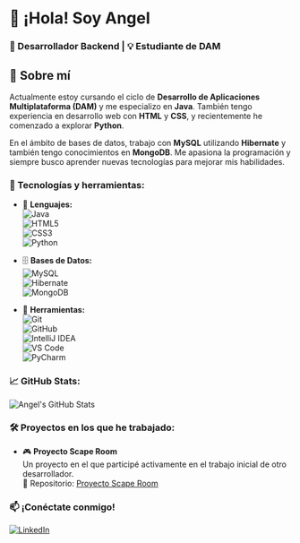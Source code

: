 # 👋 ¡Hola! Soy Angel  

### 🚀 Desarrollador Backend | 💡 Estudiante de DAM  

## 🌟 Sobre mí  
Actualmente estoy cursando el ciclo de **Desarrollo de Aplicaciones Multiplataforma (DAM)** y me especializo en **Java**. También tengo experiencia en desarrollo web con **HTML** y **CSS**, y recientemente he comenzado a explorar **Python**.  

En el ámbito de bases de datos, trabajo con **MySQL** utilizando **Hibernate** y también tengo conocimientos en **MongoDB**. Me apasiona la programación y siempre busco aprender nuevas tecnologías para mejorar mis habilidades.  

### 🔧 Tecnologías y herramientas:  
- 🚀 **Lenguajes:**  
  ![Java](https://img.shields.io/badge/-Java-007396?style=flat&logo=java&logoColor=white)  
  ![HTML5](https://img.shields.io/badge/-HTML5-E34F26?style=flat&logo=html5&logoColor=white)  
  ![CSS3](https://img.shields.io/badge/-CSS3-1572B6?style=flat&logo=css3&logoColor=white)  
  ![Python](https://img.shields.io/badge/-Python-3776AB?style=flat&logo=python&logoColor=white)  

- 🗄 **Bases de Datos:**  
  ![MySQL](https://img.shields.io/badge/-MySQL-4479A1?style=flat&logo=mysql&logoColor=white)  
  ![Hibernate](https://img.shields.io/badge/-Hibernate-59666C?style=flat&logo=hibernate&logoColor=white)  
  ![MongoDB](https://img.shields.io/badge/-MongoDB-47A248?style=flat&logo=mongodb&logoColor=white)  

- 🔨 **Herramientas:**  
  ![Git](https://img.shields.io/badge/-Git-F05032?style=flat&logo=git&logoColor=white)  
  ![GitHub](https://img.shields.io/badge/-GitHub-181717?style=flat&logo=github&logoColor=white)  
  ![IntelliJ IDEA](https://img.shields.io/badge/-IntelliJ%20IDEA-000000?style=flat&logo=intellij-idea&logoColor=white)  
  ![VS Code](https://img.shields.io/badge/-VS%20Code-007ACC?style=flat&logo=visual-studio-code&logoColor=white)  
  ![PyCharm](https://img.shields.io/badge/-PyCharm-000000?style=flat&logo=pycharm&logoColor=white)  

### 📈 GitHub Stats:  
![Angel's GitHub Stats](https://github-readme-stats.vercel.app/api?username=Angeel-git&show_icons=true&theme=radical)  

### 🛠 Proyectos en los que he trabajado:  
- 🎮 **Proyecto Scape Room**  
  Un proyecto en el que participé activamente en el trabajo inicial de otro desarrollador.  
  📌 Repositorio: [Proyecto Scape Room](https://github.com/JacoboMovellan/ProyectoScapeRoom)  

### 📫 ¡Conéctate conmigo!  
[![LinkedIn](https://img.shields.io/badge/-LinkedIn-0077B5?style=flat&logo=linkedin&logoColor=white)](https://www.linkedin.com/in/angel-fernandez-blanco-514951296/)  
